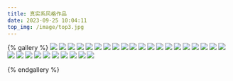 ```yaml
---
title: 真实系风格作品
date: 2023-09-25 10:04:11
top_img: /image/top3.jpg
---
```


{% gallery %}
![](\gallery\真实系\更衣室1.png)
![](\gallery\真实系\排球1.png)
![](\gallery\真实系\排球2.png)
![](\gallery\真实系\排球3.png)
![](\gallery\真实系\排球4.png)
![](\gallery\真实系\排球5.png)
![](\gallery\真实系\排球6.png)
![](\gallery\真实系\排球7.png)
![](\gallery\真实系\排球8.png)
![](\gallery\真实系\排球9.png)
![](\gallery\真实系\乌篷船1.png)
![](\gallery\真实系\乌篷船2.png)
![](\gallery\真实系\乌篷船3.png)
![](\gallery\真实系\乌篷船4.png)
![](\gallery\真实系\乌篷船5.png)
![](\gallery\真实系\乌篷船6.png)
![](\gallery\真实系\乌篷船7.png)
![](\gallery\真实系\清新0.png)
![](\gallery\真实系\清新1.png)
![](\gallery\真实系\清新2.png)
![](\gallery\真实系\清新3.png)
![](\gallery\真实系\清新4.png)
![](\gallery\真实系\清新5.png)
![](\gallery\真实系\清新6.png)
![](\gallery\真实系\教室2.png)
![](\gallery\真实系\教室3.png)
![](\gallery\真实系\教室4.png)
![](\gallery\真实系\教室5.png)
![](\gallery\真实系\教室6.png)
![](\gallery\真实系\教室7.png)

{% endgallery %}

